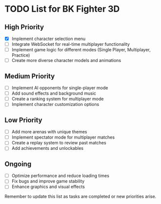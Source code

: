 # TODO List for BK Fighter 3D

## High Priority
- [x] Implement character selection menu
- [ ] Integrate WebSocket for real-time multiplayer functionality
- [ ] Implement game logic for different modes (Single Player, Multiplayer, Practice)
- [ ] Create more diverse character models and animations

## Medium Priority
- [ ] Implement AI opponents for single-player mode
- [ ] Add sound effects and background music
- [ ] Create a ranking system for multiplayer mode
- [ ] Implement character customization options

## Low Priority
- [ ] Add more arenas with unique themes
- [ ] Implement spectator mode for multiplayer matches
- [ ] Create a replay system to review past matches
- [ ] Add achievements and unlockables

## Ongoing
- [ ] Optimize performance and reduce loading times
- [ ] Fix bugs and improve game stability
- [ ] Enhance graphics and visual effects

Remember to update this list as tasks are completed or new priorities arise.